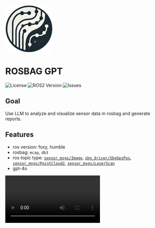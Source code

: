 <img src="resources/rosbaggpt.png" width="150" height="150"/>  

# ROSBAG GPT
![License](https://img.shields.io/github/license/ros2/rosbag2)
![ROS2 Version](https://img.shields.io/badge/ROS2-Humble%20Hawksbill-brightgreen)
![Issues](https://img.shields.io/github/issues/xrkong/rosbag_gpt)

## Goal

Use LLM to analyze and visualize sensor data in rosbag and generate reports.

## Features
- ros version: foxy, humble
- rosbag: ```mcap```, ```db3```
- ros topic type: [```sensor_msgs/Image```](http://docs.ros.org/en/melodic/api/sensor_msgs/html/msg/Image.html), [```sbg_driver/SbgGpsPos```](http://docs.ros.org/en/api/sbg_driver/html/msg/SbgGpsPos.html), [```sensor_msgs/PointCloud2```](http://docs.ros.org/en/melodic/api/sensor_msgs/html/msg/PointCloud2.html), [```sensor_msgs/LaserScan```](http://docs.ros.org/en/melodic/api/sensor_msgs/html/msg/LaserScan.html)
- gpt-4o

<video src="resources/report_generation.webm" width="300"/>  

## Installation

Docker environment (recommended)
<details><summary> <b>Expand</b> </summary>

``` shell
# create the docker container
nvidia-docker run --name yolov7 -it -v your_coco_path/:/coco/ -v your_code_path/:/yolov7 --shm-size=64g nvcr.io/nvidia/pytorch:21.08-py3

# apt install required packages
apt update
apt install -y zip htop screen libgl1-mesa-glx

# pip install required packages
pip install seaborn thop

# go to code folder
cd /yolov7
```

</details>

## Example Snippets
- **Exrtact specific topic messages from ros2bag**

- **Extract all messages frame given a timestamp from ros2bag**

- **Draw path map from ros2bag / csv**

- **Use gpt-4o to analyse images and generate report**


## Unittest 
The unittest fixture files can be found at [xrkong/nuway_rosbag](https://huggingface.co/datasets/xrkong/nuway_rosbag).  
```bash
huggingface-cli download --repo-type dataset --local-dir ./unittest/fixture  xrkong/nuway_rosbag
```
Put the files under ```/unittest/fixture```

## Tutorial
```
python plot_ros2bag -h
```

# Roadmap

- [x] Deserialize from ros2 bag, (.db3 file)
- [x] Get data, like /lidar_safety/front_left/scan, /ins0/gps_pos, /ins0/orientation
- [x] Plot them
- [x] If there is a icon of the vechicle, add into a middile.
- [x] plot map

# Unit test 


